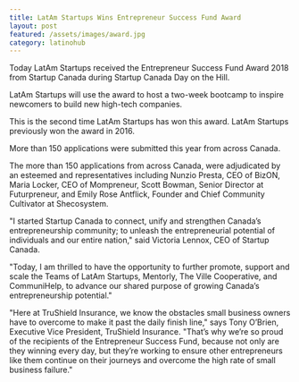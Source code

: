 ```yaml
---
title: LatAm Startups Wins Entrepreneur Success Fund Award
layout: post
featured: /assets/images/award.jpg
category: latinohub
---
```

<p>
Today LatAm Startups received the Entrepreneur Success Fund Award 2018 from Startup Canada during Startup Canada Day on the Hill.
</p>

<p>
LatAm Startups will use the award to host a two-week bootcamp to inspire newcomers to build new high-tech companies.
</p>

<p>
This is the second time LatAm Startups has won this award. LatAm Startups previously won the award in 2016.
</p>

<p>
More than 150 applications were submitted this year from across Canada.
</p>
<!--more-->

<p>
The more than 150 applications from across Canada, were adjudicated by an esteemed and representatives including Nunzio Presta, CEO of BizON, Maria Locker, CEO of Mompreneur, Scott Bowman, Senior Director at Futurpreneur, and Emily Rose Antflick, Founder and Chief Community Cultivator at Shecosystem.
</p>

<p>
"I started Startup Canada to connect, unify and strengthen Canada’s entrepreneurship community; to unleash the entrepreneurial potential of individuals and our entire nation," said Victoria Lennox, CEO of Startup Canada.
</p>

<p>
"Today, I am thrilled to have the opportunity to further promote, support and scale the Teams of LatAm Startups, Mentorly, The Ville Cooperative, and CommuniHelp, to advance our shared purpose of growing Canada’s entrepreneurship potential."
</p>

<p>
"Here at TruShield Insurance, we know the obstacles small business owners have to overcome to make it past the daily finish line," says Tony O’Brien, Executive Vice President, TruShield Insurance. "That’s why we’re so proud of the recipients of the Entrepreneur Success Fund, because not only are they winning every day, but they’re working to ensure other entrepreneurs like them continue on their journeys and overcome the high rate of small business failure."
</p>

